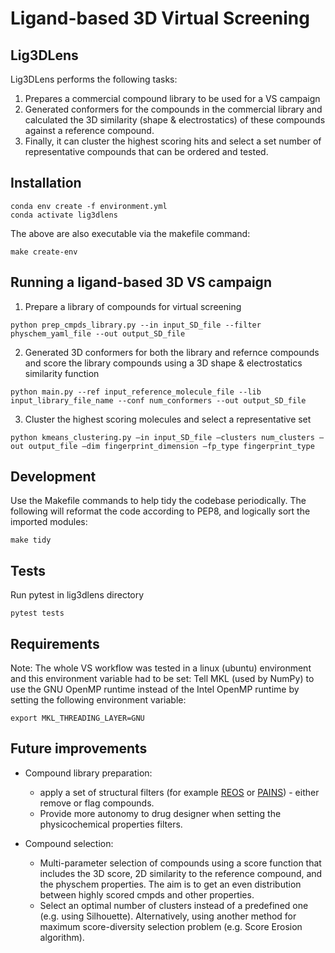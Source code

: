 # Ligand-based 3D Virtual Screening
## Lig3DLens

Lig3DLens performs the following tasks:
1. Prepares a commercial compound library to be used for a VS campaign
2. Generated conformers for the compounds in the commercial library and calculated the 3D similarity (shape & electrostatics) of these compounds against a reference compound.
3. Finally, it can cluster the highest scoring hits and select a set number of representative compounds that can be ordered and tested.


## Installation

```
conda env create -f environment.yml
conda activate lig3dlens
```

The above are also executable via the makefile command:
```
make create-env
```

## Running a ligand-based 3D VS campaign

1. Prepare a library of compounds for virtual screening
```
python prep_cmpds_library.py --in input_SD_file --filter physchem_yaml_file --out output_SD_file
```

2. Generated 3D conformers for both the library and refernce compounds and score the library compounds 
using a 3D shape & electrostatics similarity function
```
python main.py --ref input_reference_molecule_file --lib input_library_file_name --conf num_conformers --out output_SD_file
```

3. Cluster the highest scoring molecules and select a representative set
```
python kmeans_clustering.py –in input_SD_file –clusters num_clusters –out output_file –dim fingerprint_dimension –fp_type fingerprint_type
```

## Development

Use the Makefile commands to help tidy the codebase periodically. The following will reformat the code according to PEP8, and logically sort the imported modules:
```
make tidy
```

## Tests
Run pytest in lig3dlens directory
```
pytest tests
```

## Requirements

Note: The whole VS workflow was tested in a linux (ubuntu) environment and this environment variable had to be set:
Tell MKL (used by NumPy) to use the GNU OpenMP runtime instead of the Intel OpenMP runtime by setting the following environment variable:
```
export MKL_THREADING_LAYER=GNU
```

## Future improvements
- Compound library preparation: 
    * apply a set of structural filters (for example [REOS](https://www.nature.com/articles/nrd1063) or [PAINS](https://pubs.acs.org/doi/10.1021/jm901137j)) - either remove or flag compounds.
    * Provide more autonomy to drug designer when setting the physicochemical properties filters.

- Compound selection: 
    * Multi-parameter selection of compounds using a score function that includes the 3D score, 2D similarity to the reference compound, and the physchem properties. The aim is to get an even distribution between highly scored cmpds and other properties.
    * Select an optimal number of clusters instead of a predefined one (e.g. using Silhouette). Alternatively, using another method for maximum score-diversity selection problem (e.g. Score Erosion algorithm).


